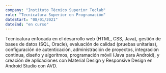 ```yaml
---
company: "Instituto Técnico Superior Teclab"
role: "Tecnicatura Superior en Programación"
dateStart: "08/01/2021"
dateEnd: "en curso"
---
```


Tecnicatura enfocada en el desarrollo web (HTML, CSS, Java), gestión de bases de datos (SQL, Oracle), evaluación de calidad (pruebas unitarias), configuración de autenticación, administración de proyectos, integración continua, diseño y algoritmos, programación móvil (Java para Android), y creación de aplicaciones con Material Design y Responsive Design en Android Studio con AVD.